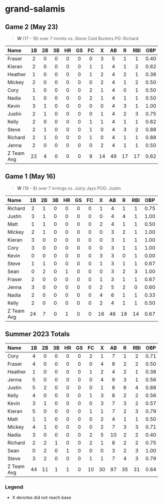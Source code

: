 # grand-salamis

## Game 2 (May 23)
> **W** (17 - 16) over 7 innints
> vs. Stone Cold Bunters
> PG: Richard

| Name | 1B | 2B | 3B | HR | GS | FC | X | AB | R | RBI | OBP | SLG | OPS | TCD
| :--- | :---: | :---: | :---: | :---: | :---: | :---: | :---: | :---: | :---: | :---: | :---: | :---: | :---: | :---: |
| Fraser | 2 | 0 | 0 | 0 | 0 | 0 | 3 | 5 | 1 | 1 | 0.40 | 0.40 | 0.80 | 0.00 |
| Kieran | 2 | 0 | 0 | 0 | 0 | 1 | 1 | 4 | 1 | 2 | 0.62 | 0.62 | 1.25 | 0.00 |
| Heather | 1 | 0 | 0 | 0 | 0 | 1 | 2 | 4 | 2 | 1 | 0.38 | 0.38 | 0.75 | 0.00 |
| Mickey | 2 | 0 | 0 | 0 | 0 | 0 | 2 | 4 | 1 | 2 | 0.50 | 0.50 | 1.00 | 0.00 |
| Cory | 1 | 0 | 0 | 0 | 0 | 2 | 1 | 4 | 0 | 1 | 0.50 | 0.50 | 1.00 | 0.00 |
| Nadia | 1 | 0 | 0 | 0 | 0 | 2 | 1 | 4 | 1 | 1 | 0.50 | 0.50 | 1.00 | 0.00 |
| Kevin | 3 | 1 | 0 | 0 | 0 | 0 | 0 | 4 | 3 | 1 | 1.00 | 1.25 | 2.25 | 0.00 |
| Justin | 2 | 1 | 0 | 0 | 0 | 0 | 1 | 4 | 2 | 3 | 0.75 | 1.00 | 1.75 | 0.00 |
| Kelly | 2 | 0 | 0 | 0 | 0 | 1 | 1 | 4 | 1 | 1 | 0.62 | 0.62 | 1.25 | 0.00 |
| Steve | 2 | 1 | 0 | 0 | 0 | 1 | 0 | 4 | 3 | 2 | 0.88 | 1.12 | 2.00 | 0.00 |
| Richard | 2 | 1 | 0 | 0 | 0 | 1 | 0 | 4 | 1 | 1 | 0.88 | 1.12 | 2.00 | 0.00 |
| Jenna | 2 | 0 | 0 | 0 | 0 | 0 | 2 | 4 | 1 | 1 | 0.50 | 0.50 | 1.00 | 0.00 |
| Z Team Avg | 22 | 4 | 0 | 0 | 0 | 9 | 14 | 49 | 17 | 17 | 0.62 | 0.70 | 1.33 | 0.00 |



## Game 1 (May 16)
> **W** (18  - 8) over 7 innings
> vs. Juicy Jays
> POG: Justin

 Name | 1B | 2B | 3B | HR | GS | FC | X | AB | R | RBI | OBP | SLG | OPS | TCD
| :--- | :---: | :---: | :---: | :---: | :---: | :---: | :---: | :---: | :---: | :---: | :---: | :---: | :---: | :---: |
| Richard | 2 | 1 | 0 | 0 | 0 | 0 | 1 | 4 | 1 | 1 | 0.75 | 1.00 | 1.75 | 0.00 |
| Justin | 3 | 1 | 0 | 0 | 0 | 0 | 0 | 4 | 4 | 1 | 1.00 | 1.25 | 2.25 | 0.00 |
| Matt | 1 | 1 | 0 | 0 | 0 | 0 | 2 | 4 | 1 | 1 | 0.50 | 0.75 | 1.25 | 0.00 |
| Mickey | 2 | 1 | 0 | 0 | 0 | 0 | 0 | 3 | 2 | 1 | 1.00 | 1.33 | 2.33 | 0.00 |
| Kieran | 3 | 0 | 0 | 0 | 0 | 0 | 0 | 3 | 1 | 1 | 1.00 | 1.00 | 2.00 | 0.00 |
| Cory | 3 | 0 | 0 | 0 | 0 | 0 | 0 | 3 | 1 | 1 | 1.00 | 1.00 | 2.00 | 0.00 |
| Kevin | 0 | 0 | 0 | 0 | 0 | 0 | 3 | 3 | 0 | 1 | 0.00 | 0.00 | 0.00 | 0.00 |
| Steve | 1 | 1 | 0 | 0 | 0 | 0 | 1 | 3 | 1 | 1 | 0.67 | 1.00 | 1.67 | 0.00 |
| Sean | 0 | 2 | 0 | 1 | 0 | 0 | 0 | 3 | 2 | 3 | 1.00 | 1.33 | 2.33 | 0.00 |
| Fraser | 2 | 0 | 0 | 0 | 0 | 0 | 1 | 3 | 1 | 1 | 0.67 | 0.67 | 1.33 | 0.00 |
| Jenna | 3 | 0 | 0 | 0 | 0 | 0 | 2 | 5 | 2 | 0 | 0.60 | 0.60 | 1.20 | 0.00 |
| Nadia | 2 | 0 | 0 | 0 | 0 | 0 | 4 | 6 | 1 | 1 | 0.33 | 0.33 | 0.67 | 0.00 |
| Kelly | 2 | 0 | 0 | 0 | 0 | 0 | 2 | 4 | 1 | 1 | 0.50 | 0.50 | 1.00 | 0.00 |
| Z Team Avg | 24 | 7 | 0 | 1 | 0 | 0 | 16 | 48 | 18 | 14 | 0.67 | 0.79 | 1.46 | 0.00 |




## Summer 2023 Totals

| Name | 1B | 2B | 3B | HR | GS | FC | X | AB | R | RBI | OBP | SLG | OPS | TCD
| :--- | :---: | :---: | :---: | :---: | :---: | :---: | :---: | :---: | :---: | :---: | :---: | :---: | :---: | :---: |
| Cory | 4 | 0 | 0 | 0 | 0 | 2 | 1 | 7 | 1 | 2 | 0.71 | 0.71 | 1.43 | 0.00 |
| Fraser | 4 | 0 | 0 | 0 | 0 | 0 | 4 | 8 | 2 | 2 | 0.50 | 0.50 | 1.00 | 0.00 |
| Heather | 1 | 0 | 0 | 0 | 0 | 1 | 2 | 4 | 2 | 1 | 0.38 | 0.38 | 0.75 | 0.00 |
| Jenna | 5 | 0 | 0 | 0 | 0 | 0 | 4 | 9 | 3 | 1 | 0.56 | 0.56 | 1.11 | 0.00 |
| Justin | 5 | 2 | 0 | 0 | 0 | 0 | 1 | 8 | 6 | 4 | 0.88 | 1.12 | 2.00 | 0.00 |
| Kelly | 4 | 0 | 0 | 0 | 0 | 1 | 3 | 8 | 2 | 2 | 0.56 | 0.56 | 1.12 | 0.00 |
| Kevin | 3 | 1 | 0 | 0 | 0 | 0 | 3 | 7 | 3 | 2 | 0.57 | 0.71 | 1.29 | 0.00 |
| Kieran | 5 | 0 | 0 | 0 | 0 | 1 | 1 | 7 | 2 | 3 | 0.79 | 0.79 | 1.57 | 0.00 |
| Matt | 1 | 1 | 0 | 0 | 0 | 0 | 2 | 4 | 1 | 1 | 0.50 | 0.75 | 1.25 | 0.00 |
| Mickey | 4 | 1 | 0 | 0 | 0 | 0 | 2 | 7 | 3 | 3 | 0.71 | 0.86 | 1.57 | 0.00 |
| Nadia | 3 | 0 | 0 | 0 | 0 | 2 | 5 | 10 | 2 | 2 | 0.40 | 0.40 | 0.80 | 0.00 |
| Richard | 2 | 2 | 1 | 0 | 0 | 2 | 1 | 8 | 2 | 2 | 0.75 | 1.25 | 2.00 | 0.00 |
| Sean | 0 | 2 | 0 | 1 | 0 | 0 | 0 | 3 | 2 | 3 | 1.00 | 1.33 | 2.33 | 0.00 |
| Steve | 3 | 2 | 0 | 0 | 0 | 1 | 1 | 7 | 4 | 3 | 0.79 | 1.07 | 1.86 | 0.00 |
| Z Team Avg | 44 | 11 | 1 | 1 | 0 | 10 | 30 | 97 | 35 | 31 | 0.64 | 0.76 | 1.40 | 0.00 |



### Legend
* X denotes did not reach base
